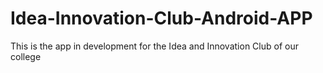 # Idea-Innovation-Club-Android-APP
This is the app in development for the Idea and Innovation Club of our college
